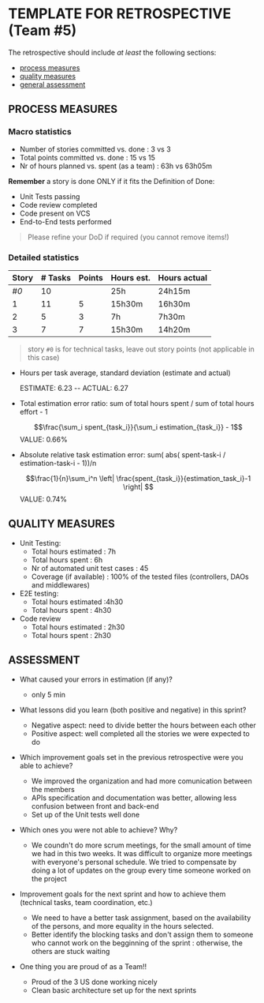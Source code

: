 # TEMPLATE FOR RETROSPECTIVE (Team #5)

The retrospective should include _at least_ the following
sections:

-   [process measures](#process-measures)
-   [quality measures](#quality-measures)
-   [general assessment](#assessment)

## PROCESS MEASURES

### Macro statistics

-   Number of stories committed vs. done : 3 vs 3
-   Total points committed vs. done : 15 vs 15
-   Nr of hours planned vs. spent (as a team) : 63h vs 63h05m

**Remember** a story is done ONLY if it fits the Definition of Done:

-   Unit Tests passing
-   Code review completed
-   Code present on VCS
-   End-to-End tests performed

> Please refine your DoD if required (you cannot remove items!)

### Detailed statistics

| Story  | # Tasks | Points | Hours est. | Hours actual |
|--------|---------|--------|------------|--------------|
| _#0_   |   10    |        |   25h      |    24h15m    |
| 1      |   11    |   5    |   15h30m   |    16h30m    |
| 2      |   5     |   3    |   7h       |    7h30m     |
| 3      |   7     |   7    |   15h30m   |    14h20m    |

> story `#0` is for technical tasks, leave out story points (not applicable in this case)

-   Hours per task average, standard deviation (estimate and actual)

    ESTIMATE: 6.23  -- ACTUAL: 6.27

-   Total estimation error ratio: sum of total hours spent / sum of total hours effort - 1

    $$\frac{\sum_i spent_{task_i}}{\sum_i estimation_{task_i}} - 1$$
    VALUE: 0.66%

-   Absolute relative task estimation error: sum( abs( spent-task-i / estimation-task-i - 1))/n

    $$\frac{1}{n}\sum_i^n \left| \frac{spent_{task_i}}{estimation_task_i}-1 \right| $$
    VALUE: 0.74%

## QUALITY MEASURES

-   Unit Testing:
    -   Total hours estimated : 7h
    -   Total hours spent : 6h
    -   Nr of automated unit test cases : 45
    -   Coverage (if available) : 100% of the tested files (controllers, DAOs and middlewares)
-   E2E testing:
    -   Total hours estimated :4h30
    -   Total hours spent : 4h30
-   Code review
    -   Total hours estimated : 2h30
    -   Total hours spent : 2h30

## ASSESSMENT

-   What caused your errors in estimation (if any)?

    -   only 5 min

-   What lessons did you learn (both positive and negative) in this sprint?

    -   Negative aspect: need to divide better the hours between each other
    -   Positive aspect: well completed all the stories we were expected to do

-   Which improvement goals set in the previous retrospective were you able to achieve?
    -   We improved the organization and had more comunication between the members
    -   APIs specification and documentation was better, allowing less confusion between front and back-end
    -   Set up of the Unit tests well done
-   Which ones you were not able to achieve? Why?

    -   We coundn't do more scrum meetings, for the small amount of time we had in this two weeks. It was difficult to organize more meetings with everyone's personal schedule. We tried to compensate by doing a lot of updates on the group every time someone worked on the project

-   Improvement goals for the next sprint and how to achieve them (technical tasks, team coordination, etc.)

    -   We need to have a better task assignment, based on the availability of the persons, and more equality in the hours selected.
    -   Better identify the blocking tasks and don't assign them to someone who cannot work on the begginning of the sprint : otherwise, the others are stuck waiting

-   One thing you are proud of as a Team!!
    -   Proud of the 3 US done working nicely
    -   Clean basic architecture set up for the next sprints
